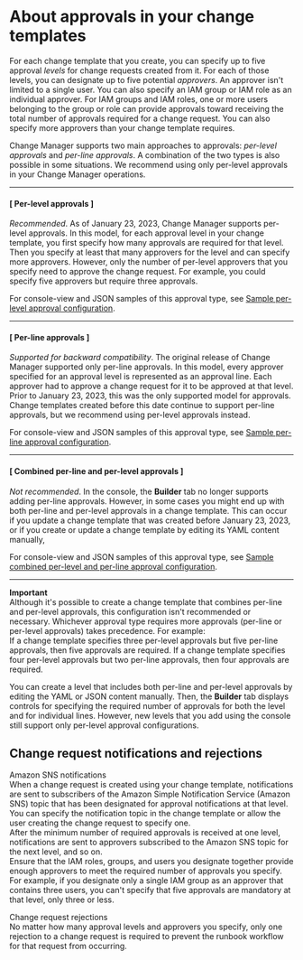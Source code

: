 # About approvals in your change templates<a name="cm-approvals-templates"></a>

For each change template that you create, you can specify up to five approval *levels* for change requests created from it\. For each of those levels, you can designate up to five potential *approvers*\. An approver isn't limited to a single user\. You can also specify an IAM group or IAM role as an individual approver\. For IAM groups and IAM roles, one or more users belonging to the group or role can provide approvals toward receiving the total number of approvals required for a change request\. You can also specify more approvers than your change template requires\.

Change Manager supports two main approaches to approvals: *per\-level approvals* and *per\-line approvals*\. A combination of the two types is also possible in some situations\. We recommend using only per\-level approvals in your Change Manager operations\.

------
#### [ Per\-level approvals ]

*Recommended*\. As of January 23, 2023, Change Manager supports per\-level approvals\. In this model, for each approval level in your change template, you first specify how many approvals are required for that level\. Then you specify at least that many approvers for the level and can specify more approvers\. However, only the number of per\-level approvers that you specify need to approve the change request\. For example, you could specify five approvers but require three approvals\.

For console\-view and JSON samples of this approval type, see [Sample per\-level approval configuration](approval-type-samples.md#per-level-approvals)\.

------
#### [ Per\-line approvals ]

*Supported for backward compatibility*\. The original release of Change Manager supported only per\-line approvals\. In this model, every approver specified for an approval level is represented as an approval line\. Each approver had to approve a change request for it to be approved at that level\. Prior to January 23, 2023, this was the only supported model for approvals\. Change templates created before this date continue to support per\-line approvals, but we recommend using per\-level approvals instead\.

For console\-view and JSON samples of this approval type, see [Sample per\-line approval configuration](approval-type-samples.md#per-line-approvals)\.

------
#### [ Combined per\-line and per\-level approvals ]

*Not recommended*\. In the console, the **Builder** tab no longer supports adding per\-line approvals\. However, in some cases you might end up with both per\-line and per\-level approvals in a change template\. This can occur if you update a change template that was created before January 23, 2023, or if you create or update a change template by editing its YAML content manually,

For console\-view and JSON samples of this approval type, see [Sample combined per\-level and per\-line approval configuration](approval-type-samples.md#combined-approval-levels)\.

------

**Important**  
Although it's possible to create a change template that combines per\-line and per\-level approvals, this configuration isn't recommended or necessary\. Whichever approval type requires more approvals \(per\-line or per\-level approvals\) takes precedence\. For example:  
If a change template specifies three per\-level approvals but five per\-line approvals, then five approvals are required\.
If a change template specifies four per\-level approvals but two per\-line approvals, then four approvals are required\.

You can create a level that includes both per\-line and per\-level approvals by editing the YAML or JSON content manually\. Then, the **Builder** tab displays controls for specifying the required number of approvals for both the level and for individual lines\. However, new levels that you add using the console still support only per\-level approval configurations\.

## Change request notifications and rejections<a name="notifications-and-rejections"></a>

Amazon SNS notifications  
When a change request is created using your change template, notifications are sent to subscribers of the Amazon Simple Notification Service \(Amazon SNS\) topic that has been designated for approval notifications at that level\. You can specify the notification topic in the change template or allow the user creating the change request to specify one\.  
After the minimum number of required approvals is received at one level, notifications are sent to approvers subscribed to the Amazon SNS topic for the next level, and so on\.  
Ensure that the IAM roles, groups, and users you designate together provide enough approvers to meet the required number of approvals you specify\. For example, if you designate only a single IAM group as an approver that contains three users, you can't specify that five approvals are mandatory at that level, only three or less\.

Change request rejections  
No matter how many approval levels and approvers you specify, only one rejection to a change request is required to prevent the runbook workflow for that request from occurring\.